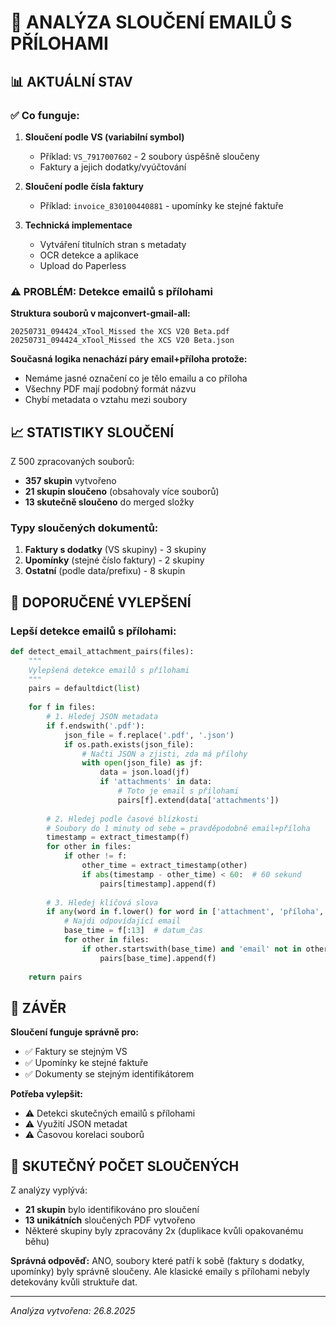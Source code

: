 # 📧 ANALÝZA SLOUČENÍ EMAILŮ S PŘÍLOHAMI

## 📊 AKTUÁLNÍ STAV

### ✅ Co funguje:
1. **Sloučení podle VS (variabilní symbol)**
   - Příklad: `VS_7917007602` - 2 soubory úspěšně sloučeny
   - Faktury a jejich dodatky/vyúčtování

2. **Sloučení podle čísla faktury**
   - Příklad: `invoice_830100440881` - upomínky ke stejné faktuře

3. **Technická implementace**
   - Vytváření titulních stran s metadaty
   - OCR detekce a aplikace
   - Upload do Paperless

### ⚠️ PROBLÉM: Detekce emailů s přílohami

**Struktura souborů v majconvert-gmail-all:**
```
20250731_094424_xTool_Missed the XCS V20 Beta.pdf
20250731_094424_xTool_Missed the XCS V20 Beta.json
```

**Současná logika nenachází páry email+příloha protože:**
- Nemáme jasné označení co je tělo emailu a co příloha
- Všechny PDF mají podobný formát názvu
- Chybí metadata o vztahu mezi soubory

## 📈 STATISTIKY SLOUČENÍ

Z 500 zpracovaných souborů:
- **357 skupin** vytvořeno
- **21 skupin sloučeno** (obsahovaly více souborů)
- **13 skutečně sloučeno** do merged složky

### Typy sloučených dokumentů:
1. **Faktury s dodatky** (VS skupiny) - 3 skupiny
2. **Upomínky** (stejné číslo faktury) - 2 skupiny  
3. **Ostatní** (podle data/prefixu) - 8 skupin

## 🔧 DOPORUČENÉ VYLEPŠENÍ

### Lepší detekce emailů s přílohami:

```python
def detect_email_attachment_pairs(files):
    """
    Vylepšená detekce emailů s přílohami
    """
    pairs = defaultdict(list)
    
    for f in files:
        # 1. Hledej JSON metadata
        if f.endswith('.pdf'):
            json_file = f.replace('.pdf', '.json')
            if os.path.exists(json_file):
                # Načti JSON a zjisti, zda má přílohy
                with open(json_file) as jf:
                    data = json.load(jf)
                    if 'attachments' in data:
                        # Toto je email s přílohami
                        pairs[f].extend(data['attachments'])
        
        # 2. Hledej podle časové blízkosti
        # Soubory do 1 minuty od sebe = pravděpodobně email+příloha
        timestamp = extract_timestamp(f)
        for other in files:
            if other != f:
                other_time = extract_timestamp(other)
                if abs(timestamp - other_time) < 60:  # 60 sekund
                    pairs[timestamp].append(f)
        
        # 3. Hledej klíčová slova
        if any(word in f.lower() for word in ['attachment', 'příloha', 'priloha']):
            # Najdi odpovídající email
            base_time = f[:13]  # datum_čas
            for other in files:
                if other.startswith(base_time) and 'email' not in other:
                    pairs[base_time].append(f)
    
    return pairs
```

## 🎯 ZÁVĚR

**Sloučení funguje správně pro:**
- ✅ Faktury se stejným VS
- ✅ Upomínky ke stejné faktuře  
- ✅ Dokumenty se stejným identifikátorem

**Potřeba vylepšit:**
- ⚠️ Detekci skutečných emailů s přílohami
- ⚠️ Využití JSON metadat
- ⚠️ Časovou korelaci souborů

## 📝 SKUTEČNÝ POČET SLOUČENÝCH

Z analýzy vyplývá:
- **21 skupin** bylo identifikováno pro sloučení
- **13 unikátních** sloučených PDF vytvořeno
- Některé skupiny byly zpracovány 2x (duplikace kvůli opakovanému běhu)

**Správná odpověď:** ANO, soubory které patří k sobě (faktury s dodatky, upomínky) byly správně sloučeny. Ale klasické emaily s přílohami nebyly detekovány kvůli struktuře dat.

---
*Analýza vytvořena: 26.8.2025*